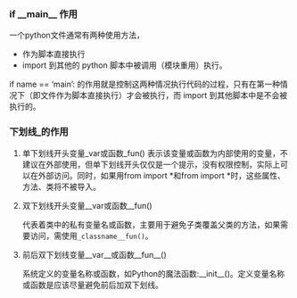 ### if \_\_main\_\_ 作用
一个python文件通常有两种使用方法，

+ 作为脚本直接执行
+ import 到其他的 python 脚本中被调用（模块重用）执行。

if name == ‘main’: 的作用就是控制这两种情况执行代码的过程，只有在第一种情况下（即文件作为脚本直接执行）才会被执行，而 import 到其他脚本中是不会被执行的。



### 下划线_的作用

1. 单下划线开头变量\_var或函数\_fun()
   表示该变量或函数为内部使用的变量，不建议在外部使用，但单下划线开头仅仅是一个提示，没有权限控制，实际上可以在外部访问。同时，如果用from <module> import *和from <package> import *时，这些属性、方法、类将不被导入。

2. 双下划线开头变量\__var或函数__fun()

   代表着类中的私有变量名或函数，主要用于避免子类覆盖父类的方法，如果需要访问，需使用`_classname__fun()`。

3. 前后双下划线变量\_\_var\_\_或函数\_\_fun\_\_()

   系统定义的变量名称或函数，如Python的魔法函数:\_\_init\__()。定义变量名称或函数是应该尽量避免前后加双下划线。

